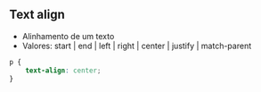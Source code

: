 ## Text align

* Alinhamento de um texto
* Valores: start | end | left | right | center | justify | match-parent

```css
p {
	text-align: center;
}
```